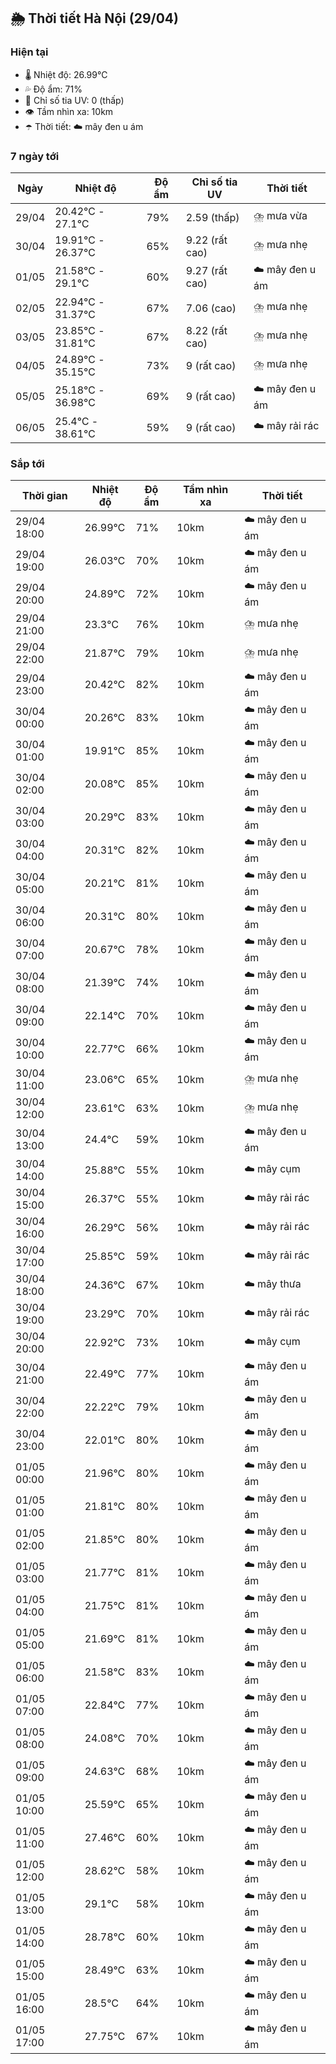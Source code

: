 ## 🌦️ Thời tiết Hà Nội (29/04)

### Hiện tại

- 🌡️ Nhiệt độ: 26.99℃
- 💦 Độ ẩm: 71%
- 🌟 Chỉ số tia UV: 0 (thấp)
- 👁️ Tầm nhìn xa: 10km
- ☂️ Thời tiết: ☁️ mây đen u ám

### 7 ngày tới

| Ngày | Nhiệt độ | Độ ẩm | Chỉ số tia UV | Thời tiết |
| --- | --- | --- | --- | --- |
| 29/04 | 20.42℃ - 27.1℃ | 79% | 2.59 (thấp) | ⛈️ mưa vừa |
| 30/04 | 19.91℃ - 26.37℃ | 65% | 9.22 (rất cao) | ⛈️ mưa nhẹ |
| 01/05 | 21.58℃ - 29.1℃ | 60% | 9.27 (rất cao) | ☁️ mây đen u ám |
| 02/05 | 22.94℃ - 31.37℃ | 67% | 7.06 (cao) | ⛈️ mưa nhẹ |
| 03/05 | 23.85℃ - 31.81℃ | 67% | 8.22 (rất cao) | ⛈️ mưa nhẹ |
| 04/05 | 24.89℃ - 35.15℃ | 73% | 9 (rất cao) | ⛈️ mưa nhẹ |
| 05/05 | 25.18℃ - 36.98℃ | 69% | 9 (rất cao) | ☁️ mây đen u ám |
| 06/05 | 25.4℃ - 38.61℃ | 59% | 9 (rất cao) | ☁️ mây rải rác |

### Sắp tới

| Thời gian | Nhiệt độ | Độ ẩm | Tầm nhìn xa | Thời tiết |
| --- | --- | --- | --- | --- |
| 29/04 18:00 | 26.99℃ | 71% | 10km | ☁️ mây đen u ám |
| 29/04 19:00 | 26.03℃ | 70% | 10km | ☁️ mây đen u ám |
| 29/04 20:00 | 24.89℃ | 72% | 10km | ☁️ mây đen u ám |
| 29/04 21:00 | 23.3℃ | 76% | 10km | ⛈️ mưa nhẹ |
| 29/04 22:00 | 21.87℃ | 79% | 10km | ⛈️ mưa nhẹ |
| 29/04 23:00 | 20.42℃ | 82% | 10km | ☁️ mây đen u ám |
| 30/04 00:00 | 20.26℃ | 83% | 10km | ☁️ mây đen u ám |
| 30/04 01:00 | 19.91℃ | 85% | 10km | ☁️ mây đen u ám |
| 30/04 02:00 | 20.08℃ | 85% | 10km | ☁️ mây đen u ám |
| 30/04 03:00 | 20.29℃ | 83% | 10km | ☁️ mây đen u ám |
| 30/04 04:00 | 20.31℃ | 82% | 10km | ☁️ mây đen u ám |
| 30/04 05:00 | 20.21℃ | 81% | 10km | ☁️ mây đen u ám |
| 30/04 06:00 | 20.31℃ | 80% | 10km | ☁️ mây đen u ám |
| 30/04 07:00 | 20.67℃ | 78% | 10km | ☁️ mây đen u ám |
| 30/04 08:00 | 21.39℃ | 74% | 10km | ☁️ mây đen u ám |
| 30/04 09:00 | 22.14℃ | 70% | 10km | ☁️ mây đen u ám |
| 30/04 10:00 | 22.77℃ | 66% | 10km | ☁️ mây đen u ám |
| 30/04 11:00 | 23.06℃ | 65% | 10km | ⛈️ mưa nhẹ |
| 30/04 12:00 | 23.61℃ | 63% | 10km | ⛈️ mưa nhẹ |
| 30/04 13:00 | 24.4℃ | 59% | 10km | ☁️ mây đen u ám |
| 30/04 14:00 | 25.88℃ | 55% | 10km | ☁️ mây cụm |
| 30/04 15:00 | 26.37℃ | 55% | 10km | ☁️ mây rải rác |
| 30/04 16:00 | 26.29℃ | 56% | 10km | ☁️ mây rải rác |
| 30/04 17:00 | 25.85℃ | 59% | 10km | ☁️ mây rải rác |
| 30/04 18:00 | 24.36℃ | 67% | 10km | ☁️ mây thưa |
| 30/04 19:00 | 23.29℃ | 70% | 10km | ☁️ mây rải rác |
| 30/04 20:00 | 22.92℃ | 73% | 10km | ☁️ mây cụm |
| 30/04 21:00 | 22.49℃ | 77% | 10km | ☁️ mây đen u ám |
| 30/04 22:00 | 22.22℃ | 79% | 10km | ☁️ mây đen u ám |
| 30/04 23:00 | 22.01℃ | 80% | 10km | ☁️ mây đen u ám |
| 01/05 00:00 | 21.96℃ | 80% | 10km | ☁️ mây đen u ám |
| 01/05 01:00 | 21.81℃ | 80% | 10km | ☁️ mây đen u ám |
| 01/05 02:00 | 21.85℃ | 80% | 10km | ☁️ mây đen u ám |
| 01/05 03:00 | 21.77℃ | 81% | 10km | ☁️ mây đen u ám |
| 01/05 04:00 | 21.75℃ | 81% | 10km | ☁️ mây đen u ám |
| 01/05 05:00 | 21.69℃ | 81% | 10km | ☁️ mây đen u ám |
| 01/05 06:00 | 21.58℃ | 83% | 10km | ☁️ mây đen u ám |
| 01/05 07:00 | 22.84℃ | 77% | 10km | ☁️ mây đen u ám |
| 01/05 08:00 | 24.08℃ | 70% | 10km | ☁️ mây đen u ám |
| 01/05 09:00 | 24.63℃ | 68% | 10km | ☁️ mây đen u ám |
| 01/05 10:00 | 25.59℃ | 65% | 10km | ☁️ mây đen u ám |
| 01/05 11:00 | 27.46℃ | 60% | 10km | ☁️ mây đen u ám |
| 01/05 12:00 | 28.62℃ | 58% | 10km | ☁️ mây đen u ám |
| 01/05 13:00 | 29.1℃ | 58% | 10km | ☁️ mây đen u ám |
| 01/05 14:00 | 28.78℃ | 60% | 10km | ☁️ mây đen u ám |
| 01/05 15:00 | 28.49℃ | 63% | 10km | ☁️ mây đen u ám |
| 01/05 16:00 | 28.5℃ | 64% | 10km | ☁️ mây đen u ám |
| 01/05 17:00 | 27.75℃ | 67% | 10km | ☁️ mây đen u ám |
